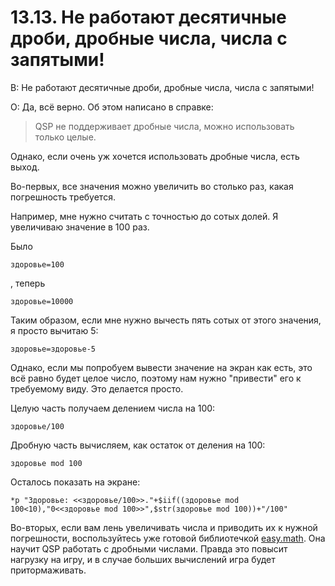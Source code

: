 # 13.13. Не работают десятичные дроби, дробные числа, числа с запятыми!
<!-- [:faq_13_13] -->

В: Не работают десятичные дроби, дробные числа, числа с запятыми!

О:
Да, всё верно. Об этом написано в справке:

> QSP не поддерживает дробные числа, можно использовать только целые.

Однако, если очень уж хочется использовать дробные числа, есть выход.

Во-первых, все значения можно увеличить во столько раз, какая погрешность требуется.

Например, мне нужно считать с точностью до сотых долей. Я увеличиваю значение в 100 раз.

Было
```qsp
здоровье=100
```
, теперь
```qsp
здоровье=10000
```
Таким образом, если мне нужно вычесть пять сотых от этого значения, я просто вычитаю 5:
```qsp
здоровье=здоровье-5
```
Однако, если мы попробуем вывести значение на экран как есть, это всё равно будет целое число, поэтому нам нужно "привести" его к требуемому виду. Это делается просто.

Целую часть получаем делением числа на 100:
```qsp		
здоровье/100
```
Дробную часть вычисляем, как остаток от деления на 100:
```qsp
здоровье mod 100
```
Осталось показать на экране:
```qsp
*p "Здоровье: <<здоровье/100>>."+$iif((здоровье mod 100<10),"0<<здоровье mod 100>>",$str(здоровье mod 100))+"/100"
```
Во-вторых, если вам лень увеличивать числа и приводить их к нужной погрешности, воспользуйтесь уже готовой библиотечкой [easy.math](http://aleksversus.narod.ru/index/easy_math_qsp/0-56). Она научит QSP работать с дробными числами. Правда это повысит нагрузку на игру, и в случае больших вычислений игра будет притормаживать.
